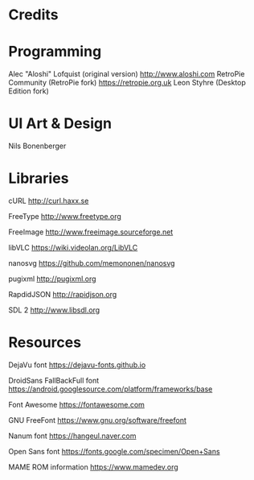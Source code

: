 # Credits

Programming
===========

Alec "Aloshi" Lofquist (original version) http://www.aloshi.com
RetroPie Community (RetroPie fork) https://retropie.org.uk
Leon Styhre (Desktop Edition fork)


UI Art & Design
===============

Nils Bonenberger


Libraries
=========

cURL http://curl.haxx.se

FreeType http://www.freetype.org

FreeImage http://www.freeimage.sourceforge.net

libVLC https://wiki.videolan.org/LibVLC

nanosvg https://github.com/memononen/nanosvg

pugixml http://pugixml.org

RapdidJSON http://rapidjson.org

SDL 2 http://www.libsdl.org


Resources
=========

DejaVu font https://dejavu-fonts.github.io

DroidSans FallBackFull font https://android.googlesource.com/platform/frameworks/base

Font Awesome https://fontawesome.com

GNU FreeFont https://www.gnu.org/software/freefont

Nanum font https://hangeul.naver.com

Open Sans font https://fonts.google.com/specimen/Open+Sans

MAME ROM information https://www.mamedev.org
